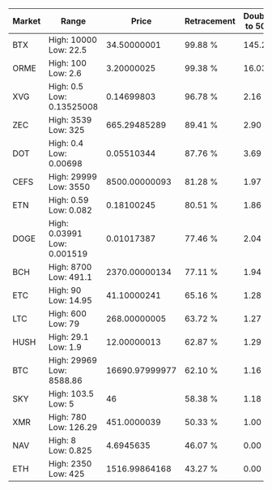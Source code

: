 | Market | Range | Price| Retracement | Doubles to 50% |
| --- | --- | --- | --- | --- |
| BTX | High: 10000<br />Low: 22.5 | 34.50000001 | 99.88 % | 145.25 |
| ORME | High: 100<br />Low: 2.6 | 3.20000025 | 99.38 % | 16.03 |
| XVG | High: 0.5<br />Low: 0.13525008 | 0.14699803 | 96.78 % | 2.16 |
| ZEC | High: 3539<br />Low: 325 | 665.29485289 | 89.41 % | 2.90 |
| DOT | High: 0.4<br />Low: 0.00698 | 0.05510344 | 87.76 % | 3.69 |
| CEFS | High: 29999<br />Low: 3550 | 8500.00000093 | 81.28 % | 1.97 |
| ETN | High: 0.59<br />Low: 0.082 | 0.18100245 | 80.51 % | 1.86 |
| DOGE | High: 0.03991<br />Low: 0.001519 | 0.01017387 | 77.46 % | 2.04 |
| BCH | High: 8700<br />Low: 491.1 | 2370.00000134 | 77.11 % | 1.94 |
| ETC | High: 90<br />Low: 14.95 | 41.10000241 | 65.16 % | 1.28 |
| LTC | High: 600<br />Low: 79 | 268.00000005 | 63.72 % | 1.27 |
| HUSH | High: 29.1<br />Low: 1.9 | 12.00000013 | 62.87 % | 1.29 |
| BTC | High: 29969<br />Low: 8588.86 | 16690.97999977 | 62.10 % | 1.16 |
| SKY | High: 103.5<br />Low: 5 | 46 | 58.38 % | 1.18 |
| XMR | High: 780<br />Low: 126.29 | 451.0000039 | 50.33 % | 1.00 |
| NAV | High: 8<br />Low: 0.825 | 4.6945635 | 46.07 % | 0.00 |
| ETH | High: 2350<br />Low: 425 | 1516.99864168 | 43.27 % | 0.00 |
